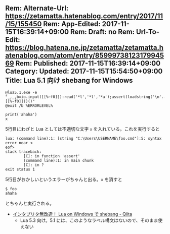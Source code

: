 Rem: Alternate-Url: https://zetamatta.hatenablog.com/entry/2017/11/15/155450
Rem: App-Edited: 2017-11-15T16:39:14+09:00
Rem: Draft: no
Rem: Url-To-Edit: https://blog.hatena.ne.jp/zetamatta/zetamatta.hatenablog.com/atom/entry/8599973812317994569
Rem: Published: 2017-11-15T16:39:14+09:00
Category:
Updated: 2017-11-15T15:54:50+09:00
Title: Lua 5.1 向け shebang for Windows
---
```
@lua5.1.exe -e "_,_,b=io.input([[%~f0]]):read('*l','*l','*a');assert(loadstring('\n'..b,[[%~f0]]))()"
@exit /b %ERRORLEVEL%

print('ahaha')
x
```

5行目にわざと Lua としては不適切な文字 `x` を入れている。これを実行すると

```
lua: (command line):1: [string "C:\Users\USERNAME\foo.cmd"]:5: syntax error near <
eof>
stack traceback:
        [C]: in function 'assert'
        (command line):1: in main chunk
        [C]: in ?
exit status 1
```

5行目がおかしいというエラーがちゃんと出る。`x` を消すと

```
$ foo
ahaha
```

とちゃんと実行される。

- [インタプリタ無改造！ Lua on Windows で shebang - Qiita](https://qiita.com/hymkor/items/4f0c1d4c3f1fa76d8e4c)
    - Lua 5.3 向け。5.1 には、このようなラベル構文はないので、そのまま使えない